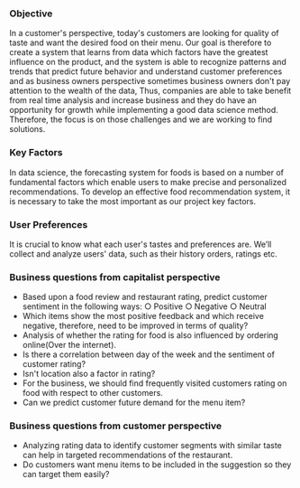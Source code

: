 ### Objective
In a customer's perspective, today's customers are looking for quality of taste and want the desired food on their menu. Our goal is therefore to create a system that learns from data which factors have the greatest influence on the product, and the system is able to recognize patterns and trends that predict future behavior and understand customer preferences and as business owners perspective sometimes business owners don't pay attention to the wealth of the data, Thus, companies are able to take benefit from real time analysis and increase business and they do have an opportunity for growth while implementing a good data science method. Therefore, the focus is on those challenges and we are working to find solutions.

### Key Factors
In data science, the forecasting system for foods is based on a number of fundamental factors which enable users to make precise and personalized recommendations. To develop an effective food recommendation system, it is necessary to take the most important as our project key factors.

### User Preferences
It is crucial to know what each user's tastes and preferences are. We’ll collect and analyze users' data, such as their history orders, ratings etc.

### Business questions from capitalist perspective

+ Based upon a food review and restaurant rating, predict customer sentiment in the following ways:
    ○ Positive ○ Negative ○ Neutral
+ Which items show the most positive feedback and which receive negative, therefore, need to be improved in terms of quality?
+ Analysis of whether the rating for food is also influenced by ordering online(Over the internet).
+ Is there a correlation between day of the week and the sentiment of customer rating?
+ Isn't location also a factor in rating?
+ For the business, we should find frequently visited customers rating on food with respect to other customers.
+ Can we predict customer future demand for the menu item?

### Business questions from customer perspective
+ Analyzing rating data to identify customer segments with similar taste can help in targeted recommendations of the restaurant.
+ Do customers want menu items to be included in the suggestion so they can target them easily?
